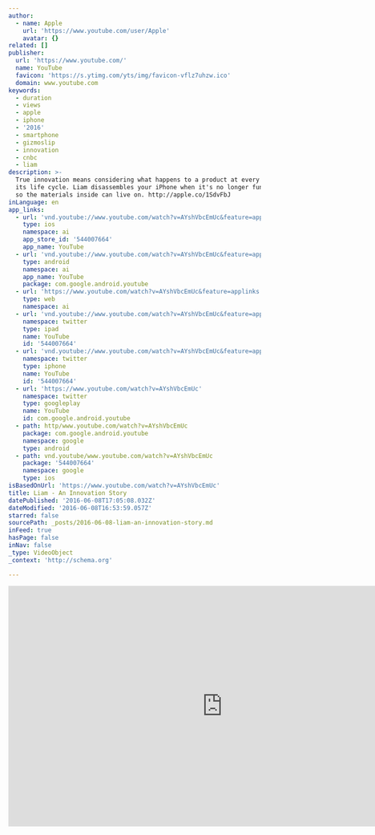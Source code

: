 ```yaml
---
author:
  - name: Apple
    url: 'https://www.youtube.com/user/Apple'
    avatar: {}
related: []
publisher:
  url: 'https://www.youtube.com/'
  name: YouTube
  favicon: 'https://s.ytimg.com/yts/img/favicon-vflz7uhzw.ico'
  domain: www.youtube.com
keywords:
  - duration
  - views
  - apple
  - iphone
  - '2016'
  - smartphone
  - gizmoslip
  - innovation
  - cnbc
  - liam
description: >-
  True innovation means considering what happens to a product at every stage of
  its life cycle. Liam disassembles your iPhone when it's no longer functioning,
  so the materials inside can live on. http://apple.co/1SdvFbJ
inLanguage: en
app_links:
  - url: 'vnd.youtube://www.youtube.com/watch?v=AYshVbcEmUc&feature=applinks'
    type: ios
    namespace: ai
    app_store_id: '544007664'
    app_name: YouTube
  - url: 'vnd.youtube://www.youtube.com/watch?v=AYshVbcEmUc&feature=applinks'
    type: android
    namespace: ai
    app_name: YouTube
    package: com.google.android.youtube
  - url: 'https://www.youtube.com/watch?v=AYshVbcEmUc&feature=applinks'
    type: web
    namespace: ai
  - url: 'vnd.youtube://www.youtube.com/watch?v=AYshVbcEmUc&feature=applinks'
    namespace: twitter
    type: ipad
    name: YouTube
    id: '544007664'
  - url: 'vnd.youtube://www.youtube.com/watch?v=AYshVbcEmUc&feature=applinks'
    namespace: twitter
    type: iphone
    name: YouTube
    id: '544007664'
  - url: 'https://www.youtube.com/watch?v=AYshVbcEmUc'
    namespace: twitter
    type: googleplay
    name: YouTube
    id: com.google.android.youtube
  - path: http/www.youtube.com/watch?v=AYshVbcEmUc
    package: com.google.android.youtube
    namespace: google
    type: android
  - path: vnd.youtube/www.youtube.com/watch?v=AYshVbcEmUc
    package: '544007664'
    namespace: google
    type: ios
isBasedOnUrl: 'https://www.youtube.com/watch?v=AYshVbcEmUc'
title: Liam - An Innovation Story
datePublished: '2016-06-08T17:05:08.032Z'
dateModified: '2016-06-08T16:53:59.057Z'
starred: false
sourcePath: _posts/2016-06-08-liam-an-innovation-story.md
inFeed: true
hasPage: false
inNav: false
_type: VideoObject
_context: 'http://schema.org'

---
```

<iframe src="https://cdn.embedly.com/widgets/media.html?src=https%3A%2F%2Fwww.youtube.com%2Fembed%2FAYshVbcEmUc%3Ffeature%3Doembed&amp;url=http%3A%2F%2Fwww.youtube.com%2Fwatch%3Fv%3DAYshVbcEmUc&amp;image=https%3A%2F%2Fi.ytimg.com%2Fvi%2FAYshVbcEmUc%2Fhqdefault.jpg&amp;key=b7d04c9b404c499eba89ee7072e1c4f7&amp;type=text%2Fhtml&amp;schema=youtube" width="854" height="480" scrolling="no" frameborder="0" allowfullscreen="" style=""></iframe>